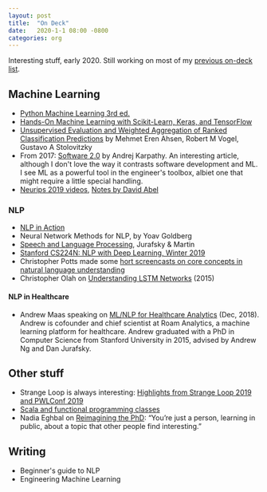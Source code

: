 ```yaml
---
layout: post
title:  "On Deck"
date:   2020-1-1 08:00 -0800
categories: org
---
```


Interesting stuff, early 2020. Still working on most of my [previous on-deck list](/2019-11-13/on-deck.html).


## Machine Learning

 * [Python Machine Learning 3rd ed.](https://www.packtpub.com/data/python-machine-learning-third-edition)
 * [Hands-On Machine Learning with Scikit-Learn, Keras, and TensorFlow](https://github.com/ageron/handson-ml2)
 * [Unsupervised Evaluation and Weighted Aggregation of Ranked Classification Predictions](http://jmlr.org/papers/v20/18-094.html) by Mehmet Eren Ahsen, Robert M Vogel, Gustavo A Stolovitzky
 * From 2017: [Software 2.0](https://medium.com/@karpathy/software-2-0-a64152b37c35) by Andrej Karpathy. An interesting article, although I don't love the way it contrasts software development and ML. I see ML as a powerful tool in the engineer's toolbox, albiet one that might require a little special handling.
 * [Neurips 2019 videos](https://slideslive.com/neurips#!feed=popular), [Notes by David Abel](https://david-abel.github.io/notes/neurips_2019.pdf)

### NLP

 * [NLP in Action](https://github.com/totalgood/nlpia)
 * Neural Network Methods for NLP, by Yoav Goldberg
 * [Speech and Language Processing](https://web.stanford.edu/~jurafsky/slp3/), Jurafsky & Martin
 * [Stanford CS224N: NLP with Deep Learning, Winter 2019](http://web.stanford.edu/class/cs224n/)
 * Christopher Potts made some [hort screencasts on core concepts in natural language understanding](https://web.stanford.edu/~cgpotts/talks.html)
 * Christopher Olah on [Understanding LSTM Networks](https://colah.github.io/posts/2015-08-Understanding-LSTMs/) (2015)

#### NLP in Healthcare

 * Andrew Maas speaking on [ML/NLP for Healthcare Analytics](https://roamanalytics.com/2018/12/04/andrew-maas-in-stanfords-seminar-in-artificial-intelligence-in-healthcare/) (Dec, 2018). Andrew is cofounder and chief scientist at Roam Analytics, a machine learning platform for healthcare. Andrew graduated with a PhD in Computer Science from Stanford University in 2015, advised by Andrew Ng and Dan Jurafsky.

## Other stuff

* Strange Loop is always interesting: [Highlights from Strange Loop 2019 and PWLConf 2019](https://www.twosigma.com/insights/article/tech-stew-highlights-from-strange-loop-2019-and-pwlconf-2019/)
* [Scala and functional programming classes](https://scala.epfl.ch/)
* Nadia Eghbal on [Reimagining the PhD](https://nadiaeghbal.com/phd): “You’re just a person, learning in public, about a topic that other people find interesting.”

## Writing

 * Beginner's guide to NLP
 * Engineering Machine Learning


